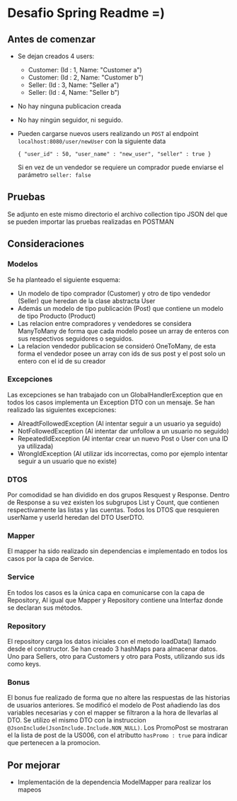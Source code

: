 # Desafio Spring Readme =)

## Antes de comenzar

  - Se dejan creados 4 users:
    + Customer: (Id : 1, Name: "Customer a")
    + Customer: (Id : 2, Name: "Customer b")
    + Seller:   (Id : 3, Name: "Seller a")
    + Seller:   (Id : 4, Name: "Seller b") 
                                                         
  - No hay ninguna publicacion creada

  - No hay ningún seguidor, ni seguido.

  - Pueden cargarse nuevos users realizando un `POST` al endpoint `localhost:8080/user/newUser` con la siguiente data
  
      `{
        "user_id" : 50,
        "user_name" : "new_user",
        "seller" : true
      }`
  
     Si en vez de un vendedor se requiere un comprador puede enviarse el parámetro `seller: false`

## Pruebas
Se adjunto en este mismo directorio el archivo collection tipo JSON del que se pueden importar las pruebas realizadas en POSTMAN

## Consideraciones

### Modelos

Se ha planteado el siguiente esquema:

- Un modelo de tipo comprador (Customer) y otro de tipo vendedor (Seller) que heredan de la clase abstracta User
- Además un modelo de tipo publicación (Post) que contiene un modelo de tipo Producto (Product)
- Las relacion entre compradores y vendedores se considera ManyToMany de forma que cada modelo posee un array de enteros 
con sus respectivos seguidores o seguidos.
- La relacion vendedor publicacion se consideró OneToMany, de esta forma el vendedor posee un array con ids de sus post
y el post solo un entero con el id de su creador

### Excepciones

Las excepciones se han trabajado con un GlobalHandlerException que en todos los casos implementa un Exception DTO con un mensaje.
Se han realizado las siguientes excepciones:
- AlreadtFollowedException (Al intentar seguir a un usuario ya seguido)
- NotFollowedException (Al intentar dar unfollow a un usuario no seguido)
- RepeatedIdException (Al intentar crear un nuevo Post o User con una ID ya utilizada)
- WrongIdException (Al utilizar ids incorrectas, como por ejemplo intentar seguir a un usuario que no existe)

### DTOS
Por comodidad se han dividido en dos grupos Resquest y Response. Dentro de Response a su vez existen los subgrupos List y Count,
que contienen respectivamente las listas y las cuentas. Todos los DTOS que resquieren userName y userId heredan del DTO UserDTO.

### Mapper
El mapper ha sido realizado sin dependencias e implementado en todos los casos por la capa de Service.

### Service
En todos los casos es la única capa en comunicarse con la capa de Repository, Al igual que Mapper y Repository contiene una
Interfaz donde se declaran sus métodos.

### Repository
El repository carga los datos iniciales con el metodo loadData() llamado desde el constructor. Se han creado 3 hashMaps
para almacenar datos. Uno para Sellers, otro para Customers y otro para Posts, utilizando sus ids como keys.

### Bonus
El bonus fue realizado de forma que no altere las respuestas de las historias de usuarios anteriores. Se modificó el modelo
de Post añadiendo las dos variables necesarias y con el mapper se filtraron a la hora de llevarlas al DTO. Se utilizo el mismo
DTO con la instruccion `@JsonInclude(JsonInclude.Include.NON_NULL)`. Los PromoPost se mostraran el la lista de post de la US006,
con el atributto `hasPromo : true` para indicar que pertenecen a la promocion.

## Por mejorar
  - Implementación de la dependencia ModelMapper para realizar los mapeos
